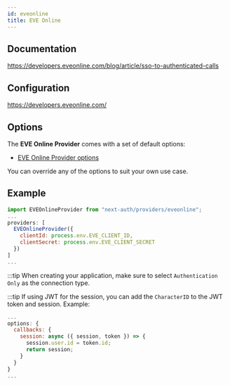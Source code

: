 ```yaml
---
id: eveonline
title: EVE Online
---
```


## Documentation

https://developers.eveonline.com/blog/article/sso-to-authenticated-calls

## Configuration

https://developers.eveonline.com/

## Options

The **EVE Online Provider** comes with a set of default options:

- [EVE Online Provider options](https://github.com/nextauthjs/next-auth/blob/main/packages/next-auth/src/providers/eveonline.ts)

You can override any of the options to suit your own use case.

## Example

```js
import EVEOnlineProvider from "next-auth/providers/eveonline";
...
providers: [
  EVEOnlineProvider({
    clientId: process.env.EVE_CLIENT_ID,
    clientSecret: process.env.EVE_CLIENT_SECRET
  })
]
...
```

:::tip When creating your application, make sure to select `Authentication Only` as the connection type.

:::tip If using JWT for the session, you can add the `CharacterID` to the JWT token and session. Example:

```js
...
options: {
  callbacks: {
    session: async ({ session, token }) => {
      session.user.id = token.id;
      return session;
    }
  }
}
...
```
